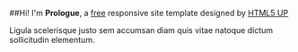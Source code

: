 
##Hi! I'm **Prologue**, a 
[free](http://html5up.net/license)
 responsive
site template designed by [HTML5 UP](http://html5up.net)

Ligula scelerisque justo sem accumsan diam quis
vitae natoque dictum sollicitudin elementum.


